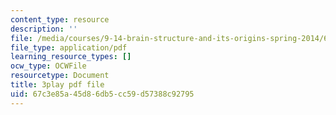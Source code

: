 ```yaml
---
content_type: resource
description: ''
file: /media/courses/9-14-brain-structure-and-its-origins-spring-2014/67c3e85a45d86db5cc59d57388c92795_555143.pdf
file_type: application/pdf
learning_resource_types: []
ocw_type: OCWFile
resourcetype: Document
title: 3play pdf file
uid: 67c3e85a-45d8-6db5-cc59-d57388c92795
---
```

